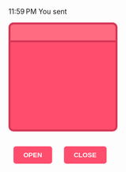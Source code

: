 

11:59 PM
You sent
<!DOCTYPE html>
<html lang="en">
<head>
  <meta name="google-site-verification" content="DwYFvllQckka1741Br1QlGlTPy0-sFLHFDzJ-nQrnIc" />
  <meta charset="UTF-8" />
  <meta name="viewport" content="width=device-width, initial-scale=1.0"/>
  <title>Surprise Box</title>
  <style>
    * { box-sizing: border-box; }

    body {
      margin: 0;
      height: 100vh;
      background: #fff0f5;
      display: flex;
      flex-direction: column;
      align-items: center;
      justify-content: center;
      font-family: Arial, sans-serif;
    }

    .box-wrapper {
      position: relative;
      width: 220px;
      height: 220px;
      display: flex;
      align-items: flex-end;
      justify-content: center;
    }

    .box-body {
      width: 100%;
      height: 100%;
      background: #ff4d6d;
      border: 4px solid #d73757;
      border-radius: 10px;
      position: relative;
      z-index: 1;
    }

    .box-lid {
      position: absolute;
      width: 100%;
      height: 40px;
      background: #ff6b81;
      top: 0;
      left: 0;
      border-radius: 10px 10px 0 0;
      border: 4px solid #d73757;
      z-index: 2;
      transition: top 0.5s ease;
    }

    .box-lid.open {
      top: -100px;
    }

    .video-container {
      position: absolute;
      top: -200px;
      width: 220px;
      background: white;
      padding: 10px;
      border-radius: 10px;
      box-shadow: 0 4px 10px rgba(0,0,0,0.2);
      opacity: 0;
      transform: translateY(30px);
      transition: all 0.5s ease;
      z-index: 3;
    }

    .video-container.show {
      opacity: 1;
      transform: translateY(0);
    }

    video {
      width: 100%;
      height: 130px;
      object-fit: cover;
      border-radius: 8px;
    }

    .buttons {
      margin-top: 30px;
    }

    button {
      padding: 10px 20px;
      margin: 0 10px;
      background: #ff4d6d;
      color: white;
      border: none;
      border-radius: 5px;
      font-weight: bold;
      cursor: pointer;
    }

    button:hover {
      background: #c92f4f;
    }
  </style>
</head>
<body>

  <div class="box-wrapper">
    <div class="video-container" id="videoBox">
      <video id="loveVideo" autoplay loop controls playsinline>
        <source src="myday.mp4" type="video/mp4" />
        Your browser does not support the video tag.
      </video>
    </div>
    <div class="box-lid" id="lid"></div>
    <div class="box-body"></div>
  </div>

  <div class="buttons">
    <button onclick="openBox()">OPEN</button>
    <button onclick="closeBox()">CLOSE</button>
  </div>

  <script>
    const lid = document.getElementById("lid");
    const videoBox = document.getElementById("videoBox");
    const video = document.getElementById("loveVideo");

    function openBox() {
      lid.classList.add("open");
      videoBox.classList.add("show");
      video.play();
    }

    function closeBox() {
      lid.classList.remove("open");
      videoBox.classList.remove("show");
      video.pause();
      video.currentTime = 0;
    }
  </script>

</body>
</html>
